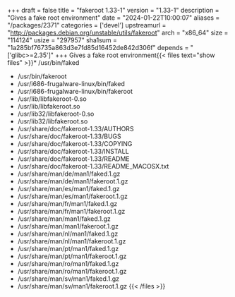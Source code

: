 +++
draft = false
title = "fakeroot 1.33-1"
version = "1.33-1"
description = "Gives a fake root environment"
date = "2024-01-22T10:00:07"
aliases = "/packages/2371"
categories = ['devel']
upstreamurl = "http://packages.debian.org/unstable/utils/fakeroot"
arch = "x86_64"
size = "114124"
usize = "297957"
sha1sum = "1a285bf76735a863d3e7fd85d16452de842d306f"
depends = "['glibc>=2.35']"
+++
Gives a fake root environment{{< files text="show files" >}}* /usr/bin/faked
* /usr/bin/fakeroot
* /usr/i686-frugalware-linux/bin/faked
* /usr/i686-frugalware-linux/bin/fakeroot
* /usr/lib/libfakeroot-0.so
* /usr/lib/libfakeroot.so
* /usr/lib32/libfakeroot-0.so
* /usr/lib32/libfakeroot.so
* /usr/share/doc/fakeroot-1.33/AUTHORS
* /usr/share/doc/fakeroot-1.33/BUGS
* /usr/share/doc/fakeroot-1.33/COPYING
* /usr/share/doc/fakeroot-1.33/INSTALL
* /usr/share/doc/fakeroot-1.33/README
* /usr/share/doc/fakeroot-1.33/README_MACOSX.txt
* /usr/share/man/de/man1/faked.1.gz
* /usr/share/man/de/man1/fakeroot.1.gz
* /usr/share/man/es/man1/faked.1.gz
* /usr/share/man/es/man1/fakeroot.1.gz
* /usr/share/man/fr/man1/faked.1.gz
* /usr/share/man/fr/man1/fakeroot.1.gz
* /usr/share/man/man1/faked.1.gz
* /usr/share/man/man1/fakeroot.1.gz
* /usr/share/man/nl/man1/faked.1.gz
* /usr/share/man/nl/man1/fakeroot.1.gz
* /usr/share/man/pt/man1/faked.1.gz
* /usr/share/man/pt/man1/fakeroot.1.gz
* /usr/share/man/ro/man1/faked.1.gz
* /usr/share/man/ro/man1/fakeroot.1.gz
* /usr/share/man/sv/man1/faked.1.gz
* /usr/share/man/sv/man1/fakeroot.1.gz
{{< /files >}}